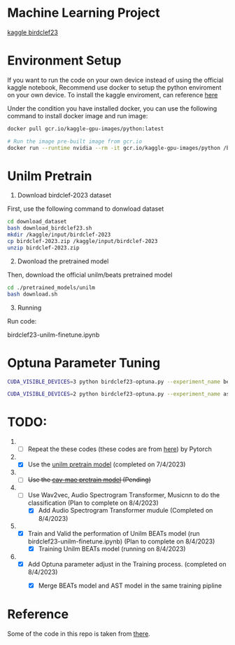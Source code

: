 # Machine Learning Project

[kaggle birdclef23](https://www.kaggle.com/competitions/birdclef-2023)

# Environment Setup
If you want to run the code on your own device instead of using the official kaggle notebook, Recommend use docker to setup the python enviroment on your own device. To install the kaggle enviroment, can reference [here](https://github.com/Kaggle/docker-python)

Under the condition you have installed docker, you can use the following command to install docker image and run image:

```bash
docker pull gcr.io/kaggle-gpu-images/python:latest

# Run the image pre-built image from gcr.io
docker run --runtime nvidia --rm -it gcr.io/kaggle-gpu-images/python /bin/bash
```

# Unilm Pretrain

1. Download birdclef-2023 dataset

First, use the following command to donwload dataset

```bash
cd download_dataset
bash download_birdclef23.sh
mkdir /kaggle/input/birdclef-2023
cp birdclef-2023.zip /kaggle/input/birdclef-2023
unzip birdclef-2023.zip
```

2. Dwonload the pretrained model

Then, download the official unilm/beats pretrained model
```bash
cd ./pretrained_models/unilm
bash download.sh
```

3. Running

Run code:

birdclef23-unilm-finetune.ipynb

# Optuna Parameter Tuning

```bash
CUDA_VISIBLE_DEVICES=3 python birdclef23-optuna.py --experiment_name beats --model_name beats --eval_step 1

CUDA_VISIBLE_DEVICES=2 python birdclef23-optuna.py --experiment_name ast --model_name ast --eval_step 1
```


# TODO:
1. - [ ] Repeat the these codes (these codes are from [here](https://www.kaggle.com/code/awsaf49/birdclef23-pretraining-is-all-you-need-train/notebook#Data-Augmentation-%F0%9F%8C%88)) by Pytorch 
2. - [x] Use the [unilm pretrain model](https://github.com/microsoft/unilm/tree/master/beats)   (completed on 7/4/2023)
3. - [ ] ~~Use the [cav-mae pretrain model](https://github.com/yuangongnd/cav-mae) (Pending)~~
4. - [ ] Use Wav2vec, Audio Spectrogram Transformer, Musicnn to do the classification  (Plan to complete on 8/4/2023)
     - [x] Add Audio Spectrogram Transformer mudule (Completed on 8/4/2023)
5. - [x] Train and Valid the performation of Unilm BEATs model (run birdclef23-unilm-finetune.ipynb) (Plan to complete on 8/4/2023)
     - [x] Training Unilm BEATs model (running on 8/4/2023)
6. - [x] Add Optuna parameter adjust in the Training process. (completed on 8/4/2023)
     - [x] Merge BEATs model and AST model in the same training pipline



# Reference

Some of the code in this repo is taken from [there](https://www.kaggle.com/code/awsaf49/birdclef23-pretraining-is-all-you-need-train/notebook#Data-Augmentation-%F0%9F%8C%88).
